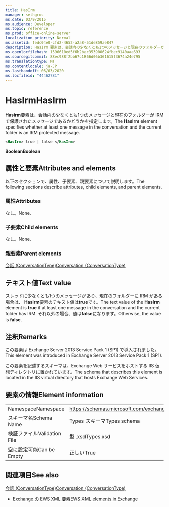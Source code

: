 ```yaml
---
title: HasIrm
manager: sethgros
ms.date: 03/9/2015
ms.audience: Developer
ms.topic: reference
ms.prod: office-online-server
localization_priority: Normal
ms.assetid: fedc04e0-cfd2-4652-a2a8-51de859ae847
description: HasIrm 要素は、会話内の少なくとも1つのメッセージと現在のフォルダーが IRM で保護されたメッセージであるかどうかを指定します。
ms.openlocfilehash: 1596610ed5f6b2bac353900624fbec9140aaa693
ms.sourcegitcommit: 88ec988f2bb67c1866d06b361615f3674a24e795
ms.translationtype: MT
ms.contentlocale: ja-JP
ms.lasthandoff: 06/03/2020
ms.locfileid: "44462781"
---
```

# <a name="hasirm"></a><span data-ttu-id="e9440-103">HasIrm</span><span class="sxs-lookup"><span data-stu-id="e9440-103">HasIrm</span></span>

<span data-ttu-id="e9440-104">**Hasirm**要素は、会話内の少なくとも1つのメッセージと現在のフォルダーが IRM で保護されたメッセージであるかどうかを指定します。</span><span class="sxs-lookup"><span data-stu-id="e9440-104">The **HasIrm** element specifies whether at least one message in the conversation and the current folder is an IRM protected message.</span></span> 
  
```XML
<HasIrm> true | false </HasIrm>
```

 <span data-ttu-id="e9440-105">**Boolean**</span><span class="sxs-lookup"><span data-stu-id="e9440-105">**Boolean**</span></span>
## <a name="attributes-and-elements"></a><span data-ttu-id="e9440-106">属性と要素</span><span class="sxs-lookup"><span data-stu-id="e9440-106">Attributes and elements</span></span>

<span data-ttu-id="e9440-107">以下のセクションで、属性、子要素、親要素について説明します。</span><span class="sxs-lookup"><span data-stu-id="e9440-107">The following sections describe attributes, child elements, and parent elements.</span></span>
  
### <a name="attributes"></a><span data-ttu-id="e9440-108">属性</span><span class="sxs-lookup"><span data-stu-id="e9440-108">Attributes</span></span>

<span data-ttu-id="e9440-109">なし。</span><span class="sxs-lookup"><span data-stu-id="e9440-109">None.</span></span>
  
### <a name="child-elements"></a><span data-ttu-id="e9440-110">子要素</span><span class="sxs-lookup"><span data-stu-id="e9440-110">Child elements</span></span>

<span data-ttu-id="e9440-111">なし。</span><span class="sxs-lookup"><span data-stu-id="e9440-111">None.</span></span>
  
### <a name="parent-elements"></a><span data-ttu-id="e9440-112">親要素</span><span class="sxs-lookup"><span data-stu-id="e9440-112">Parent elements</span></span>

[<span data-ttu-id="e9440-113">会話 (ConversationType)</span><span class="sxs-lookup"><span data-stu-id="e9440-113">Conversation (ConversationType)</span></span>](conversation-conversationtype.md)
  
## <a name="text-value"></a><span data-ttu-id="e9440-114">テキスト値</span><span class="sxs-lookup"><span data-stu-id="e9440-114">Text value</span></span>

<span data-ttu-id="e9440-115">スレッドに少なくとも1つのメッセージがあり、現在のフォルダーに IRM がある場合は、 **Hasirm**要素のテキスト値は**true**です。</span><span class="sxs-lookup"><span data-stu-id="e9440-115">The text value of the **HasIrm** element is **true** if at least one message in the conversation and the current folder has IRM.</span></span> <span data-ttu-id="e9440-116">それ以外の場合、値は**false**になります。</span><span class="sxs-lookup"><span data-stu-id="e9440-116">Otherwise, the value is **false**.</span></span>
  
## <a name="remarks"></a><span data-ttu-id="e9440-117">注釈</span><span class="sxs-lookup"><span data-stu-id="e9440-117">Remarks</span></span>

<span data-ttu-id="e9440-118">この要素は Exchange Server 2013 Service Pack 1 (SP1) で導入されました。</span><span class="sxs-lookup"><span data-stu-id="e9440-118">This element was introduced in Exchange Server 2013 Service Pack 1 (SP1).</span></span>
  
<span data-ttu-id="e9440-119">この要素を記述するスキーマは、Exchange Web サービスをホストする IIS 仮想ディレクトリに置かれています。</span><span class="sxs-lookup"><span data-stu-id="e9440-119">The schema that describes this element is located in the IIS virtual directory that hosts Exchange Web Services.</span></span>
  
## <a name="element-information"></a><span data-ttu-id="e9440-120">要素の情報</span><span class="sxs-lookup"><span data-stu-id="e9440-120">Element information</span></span>

|||
|:-----|:-----|
|<span data-ttu-id="e9440-121">Namespace</span><span class="sxs-lookup"><span data-stu-id="e9440-121">Namespace</span></span>  <br/> |https://schemas.microsoft.com/exchange/services/2006/types  <br/> |
|<span data-ttu-id="e9440-122">スキーマ名</span><span class="sxs-lookup"><span data-stu-id="e9440-122">Schema Name</span></span>  <br/> |<span data-ttu-id="e9440-123">Types スキーマ</span><span class="sxs-lookup"><span data-stu-id="e9440-123">Types schema</span></span>  <br/> |
|<span data-ttu-id="e9440-124">検証ファイル</span><span class="sxs-lookup"><span data-stu-id="e9440-124">Validation File</span></span>  <br/> |<span data-ttu-id="e9440-125">型 .xsd</span><span class="sxs-lookup"><span data-stu-id="e9440-125">Types.xsd</span></span>  <br/> |
|<span data-ttu-id="e9440-126">空に設定可能</span><span class="sxs-lookup"><span data-stu-id="e9440-126">Can be Empty</span></span>  <br/> |<span data-ttu-id="e9440-127">正しい</span><span class="sxs-lookup"><span data-stu-id="e9440-127">True</span></span>  <br/> |
   
## <a name="see-also"></a><span data-ttu-id="e9440-128">関連項目</span><span class="sxs-lookup"><span data-stu-id="e9440-128">See also</span></span>



[<span data-ttu-id="e9440-129">会話 (ConversationType)</span><span class="sxs-lookup"><span data-stu-id="e9440-129">Conversation (ConversationType)</span></span>](conversation-conversationtype.md)


- [<span data-ttu-id="e9440-130">Exchange の EWS XML 要素</span><span class="sxs-lookup"><span data-stu-id="e9440-130">EWS XML elements in Exchange</span></span>](ews-xml-elements-in-exchange.md)

